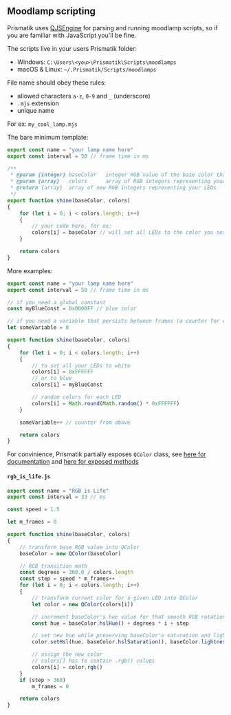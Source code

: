 Moodlamp scripting
---------
Prismatik uses [QJSEngine](https://doc.qt.io/qt-5/qjsengine.html) for parsing and running moodlamp scripts, so if you are familiar with JavaScript you'll be fine.

The scripts live in your users Prismatik folder:
- Windows: `C:\Users\<you>\Prismatik\Scripts\moodlamps`
- macOS & Linux: `~/.Prismatik/Scripts/moodlamps`

File name should obey these rules:
- allowed characters `a-z`, `0-9` and `_` (underscore)
- `.mjs` extension
- unique name

For ex: `my_cool_lamp.mjs`


The bare minimum template:
```js
export const name = "your lamp name here"
export const interval = 50 // frame time in ms

/**
 * @param {integer}	baseColor	integer RGB value of the base color that you set in Prismatik
 * @param {array}	colors		array of RGB integers representing your LEDs
 * @return {array}	array of new RGB integers representing your LEDs
 */
export function shine(baseColor, colors)
{
	for (let i = 0; i < colors.length; i++)
	{
		// your code here, for ex:
		colors[i] = baseColor // will set all LEDs to the color you set in Prismatik
	}

	return colors
}
```

More examples:

```js
export const name = "your lamp name here"
export const interval = 50 // frame time in ms

// if you need a global constant
const myBlueConst = 0x0000FF // blue color

// if you need a variable that persists between frames (a counter for ex), declare it here
let someVariable = 0

export function shine(baseColor, colors)
{
	for (let i = 0; i < colors.length; i++)
	{
		// to set all your LEDs to white
		colors[i] = 0xFFFFFF
		// or to blue
		colors[i] = myBlueConst

		// random colors for each LED
		colors[i] = Math.round(Math.random() * 0xFFFFFF)
	}

	someVariable++ // counter from above

	return colors
}

```


For convinience, Prismatik partially exposes `QColor` class, see [here for documentation](https://doc.qt.io/qt-5/qcolor.html) and [here for exposed methods](/Software/src/MoodLamp.cpp)

#### **`rgb_is_life.js`**
```js
export const name = "RGB is Life"
export const interval = 33 // ms

const speed = 1.5

let m_frames = 0

export function shine(baseColor, colors)
{
	// transform base RGB value into QColor
	baseColor = new QColor(baseColor)

	// RGB transition math
	const degrees = 360.0 / colors.length
	const step = speed * m_frames++
	for (let i = 0; i < colors.length; i++)
	{
		// transform current color for a given LED into QColor
		let color = new QColor(colors[i])

		// increment baseColor's hue value for that smooth RGB rotation
		const hue = baseColor.hslHue() + degrees * i + step

		// set new hue while preserving baseColor's saturation and lightness
		color.setHsl(hue, baseColor.hslSaturation(), baseColor.lightness())

		// assign the new color
		// colors[] has to contain .rgb() values
		colors[i] = color.rgb()
	}
	if (step > 360)
		m_frames = 0

	return colors
}
```
